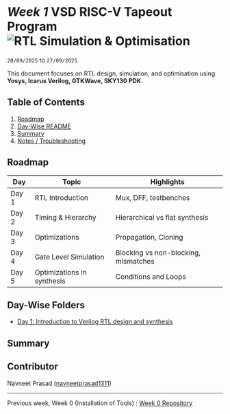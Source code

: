 # *Week 1* VSD RISC-V Tapeout Program ![RTL Simulation & Optimisation](https://img.shields.io/badge/RTL_Simulation_%26_Optimisation-done-darkgreen)

`20/09/2025` to `27/09/2025`

This document focuses on RTL design, simulation, and optimisation using __Yosys, Icarus Verilog, GTKWave, SKY130 PDK__.


## Table of Contents

1. [Roadmap](#roadmap)
2. [Day-Wise README](#day-wise-folders)
3. [Summary](#summary)
4. [Notes / Troubleshooting](#notes--troubleshooting)




## Roadmap

| Day   | Topic                 | Highlights                                |
| ----- | --------------------- | ----------------------------------------- |
| Day 1 | RTL Introduction      | Mux, DFF, testbenches                     |
| Day 2 | Timing & Hierarchy    | Hierarchical vs flat synthesis            |
| Day 3 | Optimizations         | Propagation, Cloning                      |
| Day 4 | Gate Level Simulation | Blocking vs non-blocking, mismatches      |
| Day 5 | Optimizations in synthesis | Conditions and Loops                 |


## Day-Wise Folders
 - [Day 1: Introduction to Verilog RTL design and synthesis](https://github.com/navneetprasad1311/vsd-soc-pgrm-w1/blob/main/Day1/Day1README.md)


## Summary



## Contributor
  Navneet Prasad ([navneetprasad1311](https://linkedin.com/in/navneetprasad1311)) 

---

Previous week, Week 0 (Installation of Tools) : [Week 0 Repository](https://github.com/navneetprasad1311/vsd-soc-pgrm-w0)
